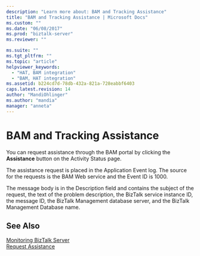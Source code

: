 ```yaml
---
description: "Learn more about: BAM and Tracking Assistance"
title: "BAM and Tracking Assistance | Microsoft Docs"
ms.custom: ""
ms.date: "06/08/2017"
ms.prod: "biztalk-server"
ms.reviewer: ""

ms.suite: ""
ms.tgt_pltfrm: ""
ms.topic: "article"
helpviewer_keywords: 
  - "HAT, BAM integration"
  - "BAM, HAT integration"
ms.assetid: b224cd7d-78db-432a-821a-728eabbf6403
caps.latest.revision: 14
author: "MandiOhlinger"
ms.author: "mandia"
manager: "anneta"
---
```

# BAM and Tracking Assistance
You can request assistance through the BAM portal by clicking the **Assistance** button on the Activity Status page.  
  
 The assistance request is placed in the Application Event log. The source for the requests is the BAM Web service and the Event ID is 1000.  
  
 The message body is in the Description field and contains the subject of the request, the text of the problem description, the BizTalk service instance ID, the message ID, the BizTalk Management database server, and the BizTalk Management Database name.  
  
## See Also  
 [Monitoring BizTalk Server](../core/monitoring-biztalk-server.md)   
 [Request Assistance](../core/request-assistance.md)
